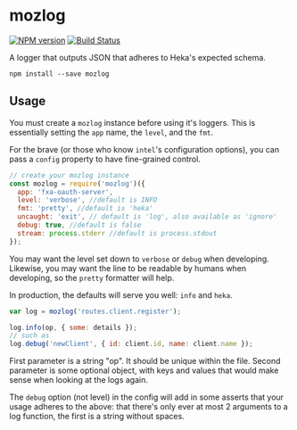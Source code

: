 # mozlog

[![NPM version](https://badge.fury.io/js/mozlog.svg)](http://badge.fury.io/js/mozlog)
[![Build Status](https://travis-ci.org/mozilla/mozlog.svg?branch=master)](https://travis-ci.org/mozilla/mozlog)

A logger that outputs JSON that adheres to Heka's expected schema.

```
npm install --save mozlog
```

## Usage

You must create a  `mozlog` instance before using it's loggers. This is
essentially setting the `app` name, the `level`, and the `fmt`.

For the brave (or those who know `intel`'s configuration options), you
can pass a `config` property to have fine-grained control.

```js
// create your mozlog instance
const mozlog = require('mozlog')({
  app: 'fxa-oauth-server',
  level: 'verbose', //default is INFO
  fmt: 'pretty', //default is 'heka'
  uncaught: 'exit', // default is 'log', also available as 'ignore'
  debug: true, //default is false
  stream: process.stderr //default is process.stdout
});
```

You may want the level set down to `verbose` or `debug` when developing.
Likewise, you may want the line to be readable by humans when
developing, so the `pretty` formatter will help.

In production, the defaults will serve you well: `info` and `heka`.

```js
var log = mozlog('routes.client.register');

log.info(op, { some: details });
// such as
log.debug('newClient', { id: client.id, name: client.name });
```

First parameter is a string "op". It should be unique within the file.
Second parameter is some optional object, with keys and values that
would make sense when looking at the logs again.

The `debug` option (not level) in the config will add in some asserts
that your usage adheres to the above: that there's only ever at most 2
arguments to a log function, the first is a string without spaces.
